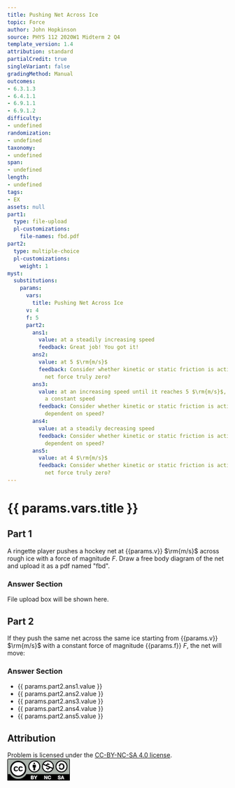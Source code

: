 ```yaml
---
title: Pushing Net Across Ice
topic: Force
author: John Hopkinson
source: PHYS 112 2020W1 Midterm 2 Q4
template_version: 1.4
attribution: standard
partialCredit: true
singleVariant: false
gradingMethod: Manual
outcomes:
- 6.3.1.3
- 6.4.1.1
- 6.9.1.1
- 6.9.1.2
difficulty:
- undefined
randomization:
- undefined
taxonomy:
- undefined
span:
- undefined
length:
- undefined
tags:
- EX
assets: null
part1:
  type: file-upload
  pl-customizations:
    file-names: fbd.pdf
part2:
  type: multiple-choice
  pl-customizations:
    weight: 1
myst:
  substitutions:
    params:
      vars:
        title: Pushing Net Across Ice
      v: 4
      f: 5
      part2:
        ans1:
          value: at a steadily increasing speed
          feedback: Great job! You got it!
        ans2:
          value: at 5 $\rm{m/s}$
          feedback: Consider whether kinetic or static friction is acting? Is the
            net force truly zero?
        ans3:
          value: at an increasing speed until it reaches 5 $\rm{m/s}$, and then at
            a constant speed
          feedback: Consider whether kinetic or static friction is acting? Which is
            dependent on speed?
        ans4:
          value: at a steadily decreasing speed
          feedback: Consider whether kinetic or static friction is acting? Which is
            dependent on speed?
        ans5:
          value: at 4 $\rm{m/s}$
          feedback: Consider whether kinetic or static friction is acting? Is the
            net force truly zero?
---
```

# {{ params.vars.title }}

## Part 1

A ringette player pushes a hockey net at {{params.v}} $\rm{m/s}$ across rough ice with a force of magnitude $F$. Draw a free body diagram of the net and upload it as a pdf named "fbd".

### Answer Section

File upload box will be shown here.

## Part 2

If they push the same net across the same ice starting from {{params.v}} $\rm{m/s}$ with a constant force of magnitude {{params.f}} $F$, the net will move:

### Answer Section

- {{ params.part2.ans1.value }}
- {{ params.part2.ans2.value }}
- {{ params.part2.ans3.value }}
- {{ params.part2.ans4.value }}
- {{ params.part2.ans5.value }}

## Attribution

Problem is licensed under the [CC-BY-NC-SA 4.0 license](https://creativecommons.org/licenses/by-nc-sa/4.0/).<br> ![The Creative Commons 4.0 license requiring attribution-BY, non-commercial-NC, and share-alike-SA license.](https://raw.githubusercontent.com/firasm/bits/master/by-nc-sa.png)
